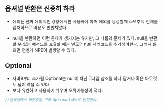 ## 옵셔널 반환은 신중히 하라
  - 예외는 진짜 예외적인 상황에서만 사용해야 하며
  예외를 생성할때 스택추적 전체를 캡처하므로 비용도 만만치않다.
  
  - null을 반환하면 이런 문제가 생기지는 않지만, 그 나름의 문제가 있다.
  null을 반환할 수 있는 메서드를 호출할 때는 별도의 null 처리코드를 추가해야한다.
  그러지 않으면 언젠가 NPE이 발생할 수 있다.
  
## Optional
  - 자바8부터 추가됨
  Optional<T>는 null이 아닌 T타입 참조를 하나 담거나 혹은 아무것도 담지 않을 수 있다.
  - 보다 유연하고 사용하기 쉬우며 오류가능성이 적다.
  ```java
  //컬렉션에서 최댓값을 구해 Optioanl<E>로 반환한다.
  
  ```
